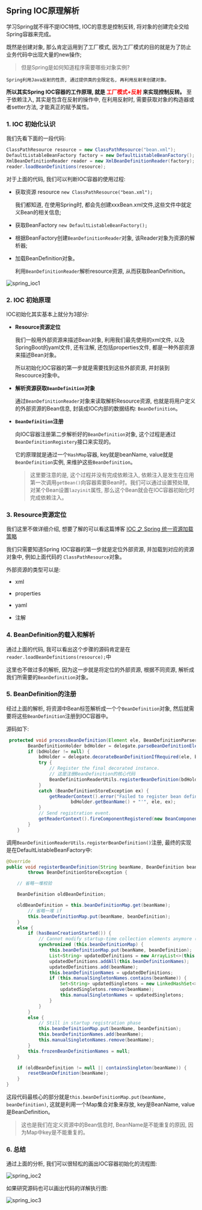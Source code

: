 ## Spring IOC原理解析

学习Spring就不得不提IOC特性, IOC的意思是控制反转, 将对象的创建完全交给Spring容器来完成。

既然是创建对象, 那么肯定运用到了工厂模式, 因为工厂模式的目的就是为了防止业务代码中出现大量的new操作;

> 但是Spring是如何知道程序需要哪些对象实例?

    Spring利用Java反射的性质, 通过提供类的全限定名, 再利用反射来创建对象。

**所以其实Spring IOC容器的工作原理, 就是 <font color='red'>工厂模式+反射</font> 来实现控制反转。** 至于依赖注入, 其实是包含在反射的操作中, 在利用反射时, 需要获取对象的构造器或者setter方法, 才能真正的赋予属性。

### 1. IOC 初始化认识

我们先看下面的一段代码:

```java
ClassPathResource resource = new ClassPathResource("bean.xml");
DefaultListableBeanFactory factory = new DefaultListableBeanFactory();
XmlBeanDefinitionReader reader = new XmlBeanDefinitionReader(factory);
reader.loadBeanDefinitions(resource);
```

对于上面的代码, 我们可以判断IOC容器的使用过程:

- 获取资源 resource `new ClassPathResource("bean.xml");`

    我们都知道, 在使用Spring时, 都会先创建xxxBean.xml文件,这些文件中就定义Bean的相关信息;

- 获取BeanFactory `new DefaultListableBeanFactory();`

- 根据BeanFactory创建`BeanDefinitionReader`对象, 该Reader对象为资源的解析器;

- 加载BeanDefinition对象。

    利用`BeanDefinitionReader`解析resource资源, 从而获取BeanDefinition。

![spring_ioc1](/image/spring_ioc1.png)


### 2. IOC 初始原理

IOC初始化其实基本上就分为3部分:

- **Resource资源定位**

    我们一般用外部资源来描述Bean对象, 利用我们最先使用的xml文件, 以及SpringBoot的yaml文件, 还有注解, 还包括properties文件, 都是一种外部资源来描述Bean对象。

    所以初始化IOC容器的第一步就是需要找到这些外部资源, 并封装到Rescource对象中。

- **解析资源获取`BeanDefinition`对象**

    通过`BeanDefinitionReader`对象来读取解析Resource资源, 也就是将用户定义的外部资源的Bean信息, 封装成IOC内部的数据结构: `BeanDefinition`。

- **`BeanDefinition`注册**

    向IOC容器注册第二步解析好的`BeanDefinition`对象, 这个过程是通过`BeanDefinitionRegistery`接口来实现的。
    
    它的原理就是通过一个`HashMap`容器, key就是beanName, value就是`BeanDefinition`实例, 来维护这些`BeanDefinition`。

    > 这里要注意的是, 这个过程并没有完成依赖注入, 依赖注入是发生在应用第一次调用`getBean()`向容器索要Bean时。我们可以通过设置预处理, 对某个Bean设置`lazyinit`属性, 那么这个Bean就会在IOC容器初始化时完成依赖注入。

### 3. Resource资源定位

我们这里不做详细介绍, 想要了解的可以看这篇博客 [IOC 之 Spring 统一资源加载策略](http://cmsblogs.com/?p=2656)

我们只需要知道Spring IOC容器的第一步就是定位外部资源, 并加载到对应的资源对象中, 例如上面代码的 `ClassPathResource`对象。

外部资源的类型可以是:

- xml

- properties

- yaml

- 注解

### 4. BeanDefinition的载入和解析

通过上面的代码, 我可以看出这个步骤的源码肯定是在 `reader.loadBeanDefinitions(resource);`中

这里也不做过多的解析, 因为这一步就是将定位的外部资源, 根据不同资源, 解析成我们所需要的`BeanDefinition`对象。

### 5. BeanDefinition的注册

经过上面的解析, 将资源中Bean标签解析成一个个`BeanDefinition`对象, 然后就需要将这些`BeanDefinition`注册到IOC容器中。

源码如下:

```java
 protected void processBeanDefinition(Element ele, BeanDefinitionParserDelegate delegate) {
        BeanDefinitionHolder bdHolder = delegate.parseBeanDefinitionElement(ele);
        if (bdHolder != null) {
            bdHolder = delegate.decorateBeanDefinitionIfRequired(ele, bdHolder);
            try {
                // Register the final decorated instance.
                // 这是注册BeanDefinition的核心代码
                BeanDefinitionReaderUtils.registerBeanDefinition(bdHolder, getReaderContext().getRegistry());
            }
            catch (BeanDefinitionStoreException ex) {
                getReaderContext().error("Failed to register bean definition with name '" +
                        bdHolder.getBeanName() + "'", ele, ex);
            }
            // Send registration event.
            getReaderContext().fireComponentRegistered(new BeanComponentDefinition(bdHolder));
        }
    }
```

调用`BeanDefinitionReaderUtils.registerBeanDefinition()`注册, 最终的实现是在DefaultListableBeanFactory中:

```java
@Override
public void registerBeanDefinition(String beanName, BeanDefinition beanDefinition)
        throws BeanDefinitionStoreException {

    // 省略一堆校验

    BeanDefinition oldBeanDefinition;

    oldBeanDefinition = this.beanDefinitionMap.get(beanName);
        // 省略一堆 if
        this.beanDefinitionMap.put(beanName, beanDefinition);
    }
    else {
        if (hasBeanCreationStarted()) {
            // Cannot modify startup-time collection elements anymore (for stable iteration)
            synchronized (this.beanDefinitionMap) {
                this.beanDefinitionMap.put(beanName, beanDefinition);
                List<String> updatedDefinitions = new ArrayList<>(this.beanDefinitionNames.size() + 1);
                updatedDefinitions.addAll(this.beanDefinitionNames);
                updatedDefinitions.add(beanName);
                this.beanDefinitionNames = updatedDefinitions;
                if (this.manualSingletonNames.contains(beanName)) {
                    Set<String> updatedSingletons = new LinkedHashSet<>(this.manualSingletonNames);
                    updatedSingletons.remove(beanName);
                    this.manualSingletonNames = updatedSingletons;
                }
            }
        }
        else {
            // Still in startup registration phase
            this.beanDefinitionMap.put(beanName, beanDefinition);
            this.beanDefinitionNames.add(beanName);
            this.manualSingletonNames.remove(beanName);
        }
        this.frozenBeanDefinitionNames = null;
    }

    if (oldBeanDefinition != null || containsSingleton(beanName)) {
        resetBeanDefinition(beanName);
    }
}
```

这段代码最核心的部分就是`this.beanDefinitionMap.put(beanName, beanDefinition)`, 这就是利用一个Map集合对象来存放, key是BeanName, value是BeanDefinition。

> 这也是我们在定义资源中的Bean信息时, BeanName是不能重复的原因, 因为Map中key是不能重复的。

### 6. 总结

通过上面的分析, 我们可以很轻松的画出IOC容器初始化的流程图:

![spring_ioc2](/image/spring_ioc2.png)

如果研究源码也可以画出代码的详解执行图:

![spring_ioc3](/image/spring_ioc3.png)